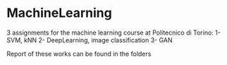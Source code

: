 # MachineLearning
3 assignments for the machine learning course at Politecnico di Torino:
1- SVM, kNN
2- DeepLearning, image classification
3- GAN

Report of these works can be found in the folders


